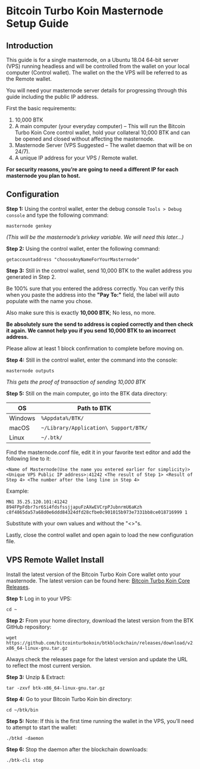 Bitcoin Turbo Koin Masternode Setup Guide
==========================

## Introduction

This guide is for a single masternode, on a Ubuntu 18.04 64-bit server (VPS) running headless and will be controlled from the wallet on your local computer (Control wallet). The wallet on the the VPS will be referred to as the Remote wallet.

You will need your masternode server details for progressing through this guide including the public IP address.

First the basic requirements:

1. 10,000 BTK
1. A main computer (your everyday computer) – This will run the Bitcoin Turbo Koin Core control wallet, hold your collateral 10,000 BTK and can be opened and closed without affecting the masternode.
1. Masternode Server (VPS Suggested – The wallet daemon that will be on 24/7).
1. A unique IP address for your VPS / Remote wallet.

**For security reasons, you’re are going to need a different IP for each masternode you plan to host.**

## Configuration

**Step 1:** Using the control wallet, enter the debug console `Tools > Debug console` and type the following command:

```
masternode genkey
```

*(This will be the masternode’s privkey variable. We will need this later…)*

**Step 2:** Using the control wallet, enter the following command:

```
getaccountaddress "chooseAnyNameForYourMasternode"
```

**Step 3:** Still in the control wallet, send 10,000 BTK to the wallet address you generated in Step 2. 

Be 100% sure that you entered the address correctly. You can verify this when you paste the address into the **"Pay To:"** field, the label will auto populate with the name you chose. 

Also make sure this is exactly **10,000 BTK**; No less, no more.

**Be absolutely sure the send to address is copied correctly and then check it again. We cannot help you if you send 10,000 BTK to an incorrect address.**

Please allow at least 1 block confirmation to complete before moving on.

**Step 4:** Still in the control wallet, enter the command into the console:

```
masternode outputs
```

*This gets the proof of transaction of sending 10,000 BTK*

**Step 5:** Still on the main computer, go into the BTK data directory:

OS | Path to BTK
------------ | -------------
Windows | `%Appdata%/BTK/`
macOS | `~/Library/Application\ Support/BTK/`
Linux | `~/.btk/`

Find the masternode.conf file, edit it in your favorite text editor and add the following line to it:

```
<Name of Masternode(Use the name you entered earlier for simplicity)> <Unique VPS Public IP address>:41242 <The result of Step 1> <Result of Step 4> <The number after the long line in Step 4>
```

Example:

```
MN1 35.25.120.101:41242 894FPpFdbr7sr6Si4fdsfssjjapuFzAXwEVCrpPJubnrmU6aKzh c8f4865da57a68d0e6ddd84324dfd28cfbe0c901015b973e7331bb8ce018716999 1
```

Substitute with your own values and without the "<>"s.

Lastly, close the control wallet and open again to load the new configuration file.

## VPS Remote Wallet Install

Install the latest version of the Bitcoin Turbo Koin Core wallet onto your masternode. The latest version can be found here: [Bitcoin Turbo Koin Core Releases](https://github.com/bitcointurbokoin/btkblockchain/releases).

**Step 1:** Log in to your VPS:

```
cd ~
```

**Step 2:** From your home directory, download the latest version from the BTK GitHub repository:

```
wget https://github.com/bitcointurbokoin/btkblockchain/releases/download/v2.0/btk-x86_64-linux-gnu.tar.gz
```

Always check the releases page for the latest version and update the URL to reflect the most current version.

**Step 3:** Unzip & Extract:

```
tar -zxvf btk-x86_64-linux-gnu.tar.gz
```

**Step 4:** Go to your Bitcoin Turbo Koin bin directory:

```
cd ~/btk/bin
```

**Step 5:** Note: If this is the first time running the wallet in the VPS, you’ll need to attempt to start the wallet:

```
./btkd -daemon
```

**Step 6:** Stop the daemon after the blockchain downloads:

```
./btk-cli stop
```
